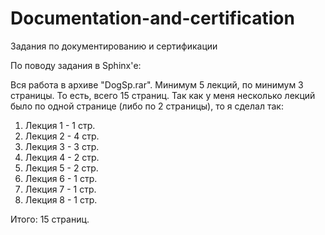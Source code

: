 # Documentation-and-certification
Задания по документированию и сертификации 

По поводу задания в Sphinx'е:

Вся работа в архиве "DogSp.rar".
Минимум 5 лекций, по минимум 3 страницы. То есть, всего 15 страниц. Так как у меня несколько лекций было по одной странице (либо по 2 страницы), то я сделал так:
  1. Лекция 1 - 1 стр.
  2. Лекция 2 - 4 стр.
  3. Лекция 3 - 3 стр.
  4. Лекция 4 - 2 стр.
  5. Лекция 5 - 2 стр.
  6. Лекция 6 - 1 стр.
  7. Лекция 7 - 1 стр.
  8. Лекция 8 - 1 стр.
  
  Итого: 15 страниц.
